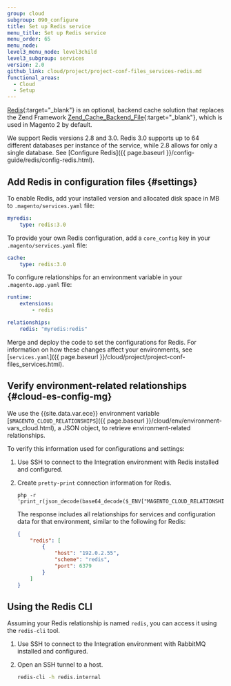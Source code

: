 ```yaml
---
group: cloud
subgroup: 090_configure
title: Set up Redis service
menu_title: Set up Redis service
menu_order: 65
menu_node:
level3_menu_node: level3child
level3_subgroup: services
version: 2.0
github_link: cloud/project/project-conf-files_services-redis.md
functional_areas:
  - Cloud
  - Setup
---
```


[Redis](http://redis.io){:target="\_blank"} is an optional, backend cache solution that replaces the Zend Framework [Zend_Cache_Backend_File](http://framework.zend.com/apidoc/1.0/Zend_Cache/Backend/Zend_Cache_Backend_File.html){:target="\_blank"}, which is used in Magento 2 by default.

We support Redis versions 2.8 and 3.0. Redis 3.0 supports up to 64 different databases per instance of the service, while 2.8 allows for only a single database. See [Configure Redis]({{ page.baseurl }}/config-guide/redis/config-redis.html).

## Add Redis in configuration files {#settings}
To enable Redis, add your installed version and allocated disk space in MB to `.magento/services.yaml` file:

```yaml
myredis:
    type: redis:3.0
```

To provide your own Redis configuration, add a `core_config` key in your `.magento/services.yaml` file:

```yaml
cache:
    type: redis:3.0
```

To configure relationships for an environment variable in your `.magento.app.yaml` file:

```yaml
runtime:
    extensions:
        - redis

relationships:
    redis: "myredis:redis"
```

Merge and deploy the code to set the configurations for Redis. For information on how these changes affect your environments, see [`services.yaml`]({{ page.baseurl }}/cloud/project/project-conf-files_services.html).

## Verify environment-related relationships {#cloud-es-config-mg}
We use the {{site.data.var.ece}} environment variable [`$MAGENTO_CLOUD_RELATIONSHIPS`]({{ page.baseurl }}/cloud/env/environment-vars_cloud.html), a JSON object, to retrieve environment-related relationships.

To verify this information used for configurations and settings:

1.  Use SSH to connect to the Integration environment with Redis installed and configured.
1.  Create `pretty-print` connection information for Redis.

    ```
    php -r 'print_r(json_decode(base64_decode($_ENV["MAGENTO_CLOUD_RELATIONSHIPS"])));'
    ```

    The response includes all relationships for services and configuration data for that environment, similar to the following for Redis:

    ```json
    {
        "redis": [
            {
                "host": "192.0.2.55",
                "scheme": "redis",
                "port": 6379
            }
        ]
    }
    ```

## Using the Redis CLI
Assuming your Redis relationship is named `redis`, you can access it using the `redis-cli` tool.

1.  Use SSH to connect to the Integration environment with RabbitMQ installed and configured.
1.  Open an SSH tunnel to a host.

    ```bash
    redis-cli -h redis.internal
    ```
